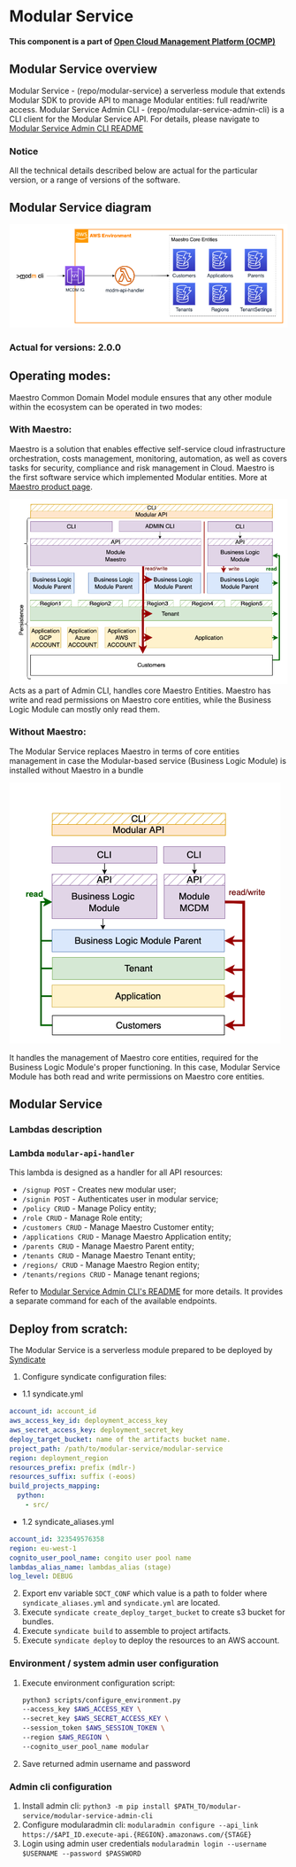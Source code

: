 # Modular Service

#### This component is a part of [Open Cloud Management Platform (OCMP)](https://git.epam.com/epmc-eoos/open-cloud-management-platform-docs/-/blob/main/01_ocmp_service_architecture.pdf)

## Modular Service overview

Modular Service - (repo/modular-service) a serverless module that extends
Modular SDK to provide API to manage Modular entities: full read/write access.
Modular Service Admin CLI - (repo/modular-service-admin-cli) is a CLI client
for the Modular Service API. For details, please navigate
to [Modular Service Admin CLI README](modular-service-admin-cli/README.md)

### Notice

All the technical details described below are actual for the particular
version, or a range of versions of the software.

## Modular Service diagram

![Modular Service](./docs/images/modular_components.png)

### Actual for versions: 2.0.0

## Operating modes:

Maestro Common Domain Model module ensures that any other module within the
ecosystem can be operated in two modes:

### With Maestro:

Maestro is a solution that enables effective self-service cloud infrastructure
orchestration,
costs management, monitoring, automation, as well as covers tasks for security,
compliance and risk management in Cloud.
Maestro is the first software service which implemented Modular entities.
More at [Maestro product page](https://www.maestrocontrol.cloud).

![Maestro With Modules Diagram](./docs/images/modular_maestro.png)  
Acts as a part of Admin CLI, handles core Maestro Entities.
Maestro has write and read permissions on Maestro core entities, while the
Business Logic Module can mostly only read them.

### Without Maestro:

The Modular Service replaces Maestro in terms of core entities management in
case
the Modular-based service (Business Logic Module) is installed without Maestro
in a bundle

![Single Module Diagram](./docs/images/modular_single_module.png)

It handles the management of Maestro core entities, required for the
Business Logic Module's proper functioning. In this case, Modular Service
Module has both
read and write permissions on Maestro core entities.

## Modular Service

### Lambdas description

### Lambda `modular-api-handler`

This lambda is designed as a handler for all API resources:

* `/signup POST` - Creates new modular user;
* `/signin POST` - Authenticates user in modular service;
* `/policy CRUD` - Manage Policy entity;
* `/role CRUD` - Manage Role entity;
* `/customers CRUD` - Manage Maestro Customer entity;
* `/applications CRUD` - Manage Maestro Application entity;
* `/parents CRUD` - Manage Maestro Parent entity;
* `/tenants CRUD` - Manage Maestro Tenant entity;
* `/regions/ CRUD` - Manage Maestro Region entity;
* `/tenants/regions CRUD` - Manage tenant regions;

Refer
to [Modular Service Admin CLI's README](modular-service-admin-cli/README.md)
for more details. It provides a separate
command for each of the available endpoints.

## Deploy from scratch:

The Modular Service is a serverless module prepared to be deployed
by [Syndicate](https://github.com/epam/aws-syndicate)

1. Configure syndicate configuration files:

- 1.1 syndicate.yml

```yaml
account_id: account_id
aws_access_key_id: deployment_access_key
aws_secret_access_key: deployment_secret_key
deploy_target_bucket: name of the artifacts bucket name.
project_path: /path/to/modular-service/modular-service
region: deployment_region
resources_prefix: prefix (mdlr-)
resources_suffix: suffix (-eoos)
build_projects_mapping:
  python:
    - src/
```

- 1.2 syndicate_aliases.yml

```yaml
account_id: 323549576358
region: eu-west-1
cognito_user_pool_name: congito user pool name
lambdas_alias_name: lambdas_alias (stage)
log_level: DEBUG
```

2. Export env variable `SDCT_CONF` which value is a path to folder
   where `syndicate_aliases.yml` and `syndicate.yml` are located.
3. Execute `syndicate create_deploy_target_bucket` to create s3 bucket for
   bundles.
4. Execute `syndicate build` to assemble to project artifacts.
5. Execute `syndicate deploy` to deploy the resources to an AWS account.

### Environment / system admin user configuration

1. Execute environment configuration script:
   ```bash
   python3 scripts/configure_environment.py  
   --access_key $AWS_ACCESS_KEY \  
   --secret_key $AWS_SECRET_ACCESS_KEY \  
   --session_token $AWS_SESSION_TOKEN \  
   --region $AWS_REGION \  
   --cognito_user_pool_name modular
   ```
2. Save returned admin username and password

### Admin cli configuration

1. Install admin cli:
   `python3 -m pip install $PATH_TO/modular-service/modular-service-admin-cli`
2. Configure modularadmin cli:
   `modularadmin configure --api_link https://$API_ID.execute-api.{REGION}.amazonaws.com/{STAGE}`
3. Login using admin user credentials
   `modularadmin login --username $USERNAME --password $PASSWORD`